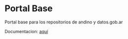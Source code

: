 # Portal Base

Portal base para los repositorios de andino y datos.gob.ar

Documentacion: [aquí](index.md)

